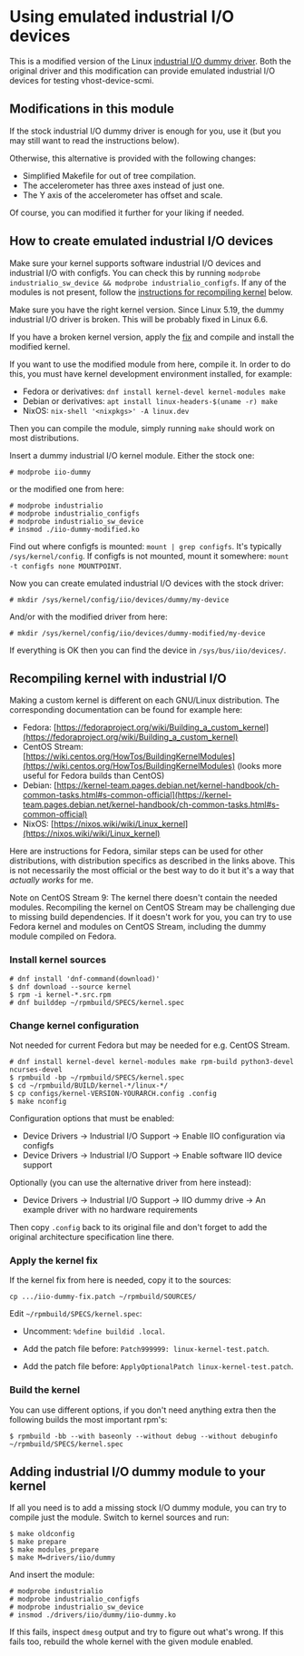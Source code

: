 # Using emulated industrial I/O devices

This is a modified version of the Linux [industrial I/O dummy
driver](https://git.kernel.org/pub/scm/linux/kernel/git/torvalds/linux.git/tree/drivers/iio/dummy).
Both the original driver and this modification can provide emulated
industrial I/O devices for testing vhost-device-scmi.

## Modifications in this module

If the stock industrial I/O dummy driver is enough for you, use it
(but you may still want to read the instructions below).

Otherwise, this alternative is provided with the following changes:

- Simplified Makefile for out of tree compilation.
- The accelerometer has three axes instead of just one.
- The Y axis of the accelerometer has offset and scale.

Of course, you can modified it further for your liking if needed.

## How to create emulated industrial I/O devices

Make sure your kernel supports software industrial I/O devices and
industrial I/O with configfs.  You can check this by running `modprobe
industrialio_sw_device && modprobe industrialio_configfs`.  If any of
the modules is not present, follow the [instructions for recompiling
kernel](#recompiling-kernel-with-industrial-io) below.

Make sure you have the right kernel version.  Since Linux 5.19, the
dummy industrial I/O driver is broken.  This will be probably fixed in
Linux 6.6.

If you have a broken kernel version, apply the
[fix](./iio-dummy-fix.patch) and compile and install the modified
kernel.

If you want to use the modified module from here, compile it.  In
order to do this, you must have kernel development environment
installed, for example:

- Fedora or derivatives: `dnf install kernel-devel kernel-modules make`
- Debian or derivatives: `apt install linux-headers-$(uname -r) make`
- NixOS: `nix-shell '<nixpkgs>' -A linux.dev`

Then you can compile the module, simply running `make` should work on
most distributions.

Insert a dummy industrial I/O kernel module.  Either the stock one:

```
# modprobe iio-dummy
```

or the modified one from here:

```
# modprobe industrialio
# modprobe industrialio_configfs
# modprobe industrialio_sw_device
# insmod ./iio-dummy-modified.ko
```

Find out where configfs is mounted: `mount | grep configfs`.  It's
typically `/sys/kernel/config`.  If configfs is not mounted, mount it
somewhere: `mount -t configfs none MOUNTPOINT`.

Now you can create emulated industrial I/O devices with the stock driver:

```
# mkdir /sys/kernel/config/iio/devices/dummy/my-device
```

And/or with the modified driver from here:

```
# mkdir /sys/kernel/config/iio/devices/dummy-modified/my-device
```

If everything is OK then you can find the device in
`/sys/bus/iio/devices/`.

## Recompiling kernel with industrial I/O

Making a custom kernel is different on each GNU/Linux distribution.
The corresponding documentation can be found for example here:

- Fedora: [https://fedoraproject.org/wiki/Building_a_custom_kernel](https://fedoraproject.org/wiki/Building_a_custom_kernel)
- CentOS Stream: [https://wiki.centos.org/HowTos/BuildingKernelModules](https://wiki.centos.org/HowTos/BuildingKernelModules)
  (looks more useful for Fedora builds than CentOS)
- Debian: [https://kernel-team.pages.debian.net/kernel-handbook/ch-common-tasks.html#s-common-official](https://kernel-team.pages.debian.net/kernel-handbook/ch-common-tasks.html#s-common-official)
- NixOS: [https://nixos.wiki/wiki/Linux_kernel](https://nixos.wiki/wiki/Linux_kernel)

Here are instructions for Fedora, similar steps can be used for other
distributions, with distribution specifics as described in the links
above.  This is not necessarily the most official or the best way to
do it but it's a way that *actually works* for me.

Note on CentOS Stream 9: The kernel there doesn't contain the needed
modules.  Recompiling the kernel on CentOS Stream may be challenging
due to missing build dependencies.  If it doesn't work for you, you
can try to use Fedora kernel and modules on CentOS Stream, including
the dummy module compiled on Fedora.

### Install kernel sources

```
# dnf install 'dnf-command(download)'
$ dnf download --source kernel
$ rpm -i kernel-*.src.rpm
# dnf builddep ~/rpmbuild/SPECS/kernel.spec
```

### Change kernel configuration

Not needed for current Fedora but may be needed for e.g. CentOS Stream.

```
# dnf install kernel-devel kernel-modules make rpm-build python3-devel ncurses-devel
$ rpmbuild -bp ~/rpmbuild/SPECS/kernel.spec
$ cd ~/rpmbuild/BUILD/kernel-*/linux-*/
$ cp configs/kernel-VERSION-YOURARCH.config .config
$ make nconfig
```

Configuration options that must be enabled:

- Device Drivers -> Industrial I/O Support -> Enable IIO configuration via configfs
- Device Drivers -> Industrial I/O Support -> Enable software IIO device support

Optionally (you can use the alternative driver from here instead):

- Device Drivers -> Industrial I/O Support -> IIO dummy drive -> An example driver with no hardware requirements

Then copy `.config` back to its original file and don't forget to add
the original architecture specification line there.

### Apply the kernel fix

If the kernel fix from here is needed, copy it to the sources:

```
cp .../iio-dummy-fix.patch ~/rpmbuild/SOURCES/
```

Edit `~/rpmbuild/SPECS/kernel.spec`:

- Uncomment: `%define buildid .local`.

- Add the patch file before: `Patch999999: linux-kernel-test.patch`.

- Add the patch file before: `ApplyOptionalPatch linux-kernel-test.patch`.

### Build the kernel

You can use different options, if you don't need anything extra then
the following builds the most important rpm's:

```
$ rpmbuild -bb --with baseonly --without debug --without debuginfo ~/rpmbuild/SPECS/kernel.spec
```

## Adding industrial I/O dummy module to your kernel

If all you need is to add a missing stock I/O dummy module, you can
try to compile just the module.  Switch to kernel sources and run:

```
$ make oldconfig
$ make prepare
$ make modules_prepare
$ make M=drivers/iio/dummy
```

And insert the module:

```
# modprobe industrialio
# modprobe industrialio_configfs
# modprobe industrialio_sw_device
# insmod ./drivers/iio/dummy/iio-dummy.ko
```

If this fails, inspect `dmesg` output and try to figure out what's
wrong.  If this fails too, rebuild the whole kernel with the given
module enabled.
